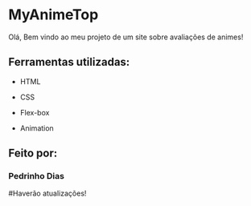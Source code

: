 # MyAnimeTop
Olá, Bem vindo ao meu projeto de um site sobre avaliações de animes!

## Ferramentas utilizadas:

* HTML

* CSS

* Flex-box

* Animation


## Feito por:

### Pedrinho Dias

#Haverão atualizações!

